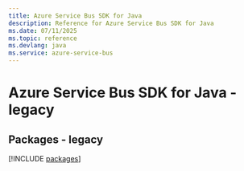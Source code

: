 ```yaml
---
title: Azure Service Bus SDK for Java
description: Reference for Azure Service Bus SDK for Java
ms.date: 07/11/2025
ms.topic: reference
ms.devlang: java
ms.service: azure-service-bus
---
```

# Azure Service Bus SDK for Java - legacy
## Packages - legacy
[!INCLUDE [packages](service-bus-index.md)]